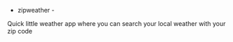 - zipweather -

Quick little weather app where you can search your local weather with your zip code
